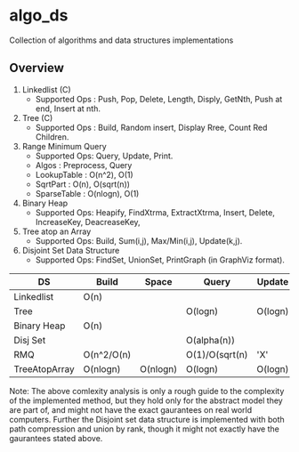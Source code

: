 algo\_ds
========

Collection of algorithms and data structures implementations

Overview
--------
1. Linkedlist (C) 
   * Supported Ops : Push, Pop, Delete, Length, Disply, GetNth, Push at end, Insert at nth. 
2. Tree (C)
   * Supported Ops : Build, Random insert, Display Rree, Count Red Children.
3. Range Minimum Query
   * Supported Ops: Query, Update, Print.
   * Algos : Preprocess, Query 
    * LookupTable : O(n^2), O(1)
    * SqrtPart     : O(n), O(sqrt(n))
    * SparseTable  : O(nlogn), O(1)
4. Binary Heap 
   * Supported Ops: Heapify, FindXtrma, ExtractXtrma, Insert, Delete, IncreaseKey, DeacreaseKey,
5. Tree atop an Array 
   * Supported Ops: Build, Sum(i,j), Max/Min(i,j), Update(k,j).
6. Disjoint Set Data Structure 
   * Supported Ops: FindSet, UnionSet, PrintGraph (in GraphViz format). 

| DS		| Build	   | Space	| Query	 | Update |
| ------------- | -------- | ---------- | ------ | ------ |
| Linkedlist	| O(n)     |            |	 |	  |
| Tree		|	   |            | O(logn)| O(logn)|
| Binary Heap   | O(n)     |            |        |        |
| Disj Set      |          |            | O(alpha(n)) |        |
| RMQ           | O(n^2/O(n) |          | O(1)/O(sqrt(n) |   'X' |
| TreeAtopArray | O(nlogn) | O(nlogn)   | O(logn)| O(logn)|

Note: The above comlexity analysis is only a rough guide to the complexity of the implemented method, but they hold only for the abstract model they are part of, and might not have the exact gaurantees on real world computers. Further the Disjoint set data structure is implemented with both path compression and union by rank, though it might not exactly have the gaurantees stated above.

